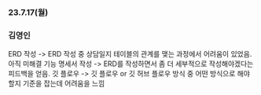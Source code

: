 ### 23.7.17(월)
### 김영인
ERD 작성 
-> ERD 작성 중 상담일지 테이블의 관계를 맺는 과정에서 어려움이 있었음. 아직 미해결 
기능 명세서 작성
-> ERD를 작성하면서 좀 더 세부적으로 작성해야겠다는 피드백을 얻음.
깃 플로우
-> 깃 플로우 or 깃 허브 플로우 방식 중 어떤 방식으로 해야할지 기준을 잡는데 어려움을 느낌

